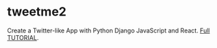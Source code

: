 # tweetme2
Create a Twitter-like App with Python Django JavaScript and React. [Full TUTORIAL](https://www.youtube.com/watch?v=f1R_bykXHGE).
